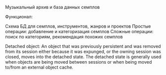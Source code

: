 Музыкальный архив и база данных семплов

Функционал:

Схема БД для семплов, инструментов, жанров и проектов
Простые операции: добавление и категоризация семплов
Сложные операции: поиск по категориям, рекомендация похожих семплов


Detached object:
An object that was previously persistent 
and was removed from its session either 
because it was expunged, or the owning 
session was closed, moves into the detached state. 
The detached state is generally used when 
objects are being moved between sessions or when
being moved to/from an external object cache.